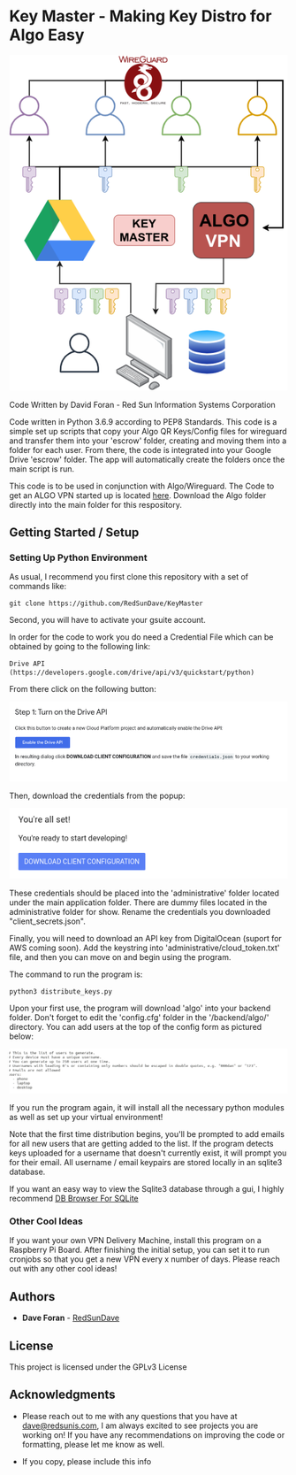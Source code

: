 # Key Master - Making Key Distro for Algo Easy

![image](images/KeyMaster.png)

Code Written by David Foran - Red Sun Information Systems Corporation

Code written in Python 3.6.9 according to PEP8 Standards. This code is a simple set up scripts that copy your Algo QR Keys/Config files for wireguard and transfer them into your 'escrow' folder, creating and moving them into a folder for each user. From there, the code is integrated into your Google Drive 'escrow' folder. The app will automatically create the folders once the main script is run.

This code is to be used in conjunction with Algo/Wireguard. The Code to get an ALGO VPN started up is located [here](https://github.com/trailofbits/algo). Download the Algo folder directly into the main folder for this respository.

## Getting Started / Setup

### Setting Up Python Environment

As usual, I recommend you first clone this repository with a set of commands like:

    git clone https://github.com/RedSunDave/KeyMaster

Second, you will have to activate your gsuite account.

In order for the code to work you do need a Credential File which can be obtained by going to the following link:

    Drive API (https://developers.google.com/drive/api/v3/quickstart/python)

From there click on the following button:

![image](images/turnon.png)

Then, download the credentials from the popup:

![image](images/downloadcreds.png)

These credentials should be placed into the 'administrative' folder located under the main application folder. There are dummy files located in the administrative folder for show. Rename the credentials you downloaded "client_secrets.json".

Finally, you will need to download an API key from DigitalOcean (suport for AWS coming soon). Add the keystring into 'administrative/cloud_token.txt' file, and then you can move on and begin using the program.

The command to run the program is:

    python3 distribute_keys.py

Upon your first use, the program will download 'algo' into your backend folder. Don't forget to edit the 'config.cfg' folder in the '/backend/algo/' directory. You can add users at the top of the config form as pictured below:

![image](images/algo_config.png)

If you run the program again, it will install all the necessary python modules as well as set up your virtual environment!

Note that the first time distribution begins, you'll be prompted to add emails for all new users that are getting added to the list. If the program detects keys uploaded for a username that doesn't currently exist, it will prompt you for their email. All username / email keypairs are stored locally in an sqlite3 database.

If you want an easy way to view the Sqlite3 database through a gui, I highly recommend [DB Browser For SQLite](https://sqlitebrowser.org/)

### Other Cool Ideas

If you want your own VPN Delivery Machine, install this program on a Raspberry Pi Board. After finishing the initial setup, you can set it to run cronjobs so that you get a new VPN every x number of days. Please reach out with any other cool ideas!

## Authors

* **Dave Foran** - [RedSunDave](https://github.com/RedSunDave)

## License

This project is licensed under the GPLv3 License

## Acknowledgments

* Please reach out to me with any questions that you have at dave@redsunis.com, I am always excited to see projects you are working on! If you have any recommendations on improving the code or formatting, please let me know as well.

* If you copy, please include this info
